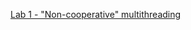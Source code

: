 [Lab 1 - "Non-cooperative" multithreading](http://www.cs.ubbcluj.ro/~rlupsa/edu/pdp/lab-1-noncooperative-mt.html)